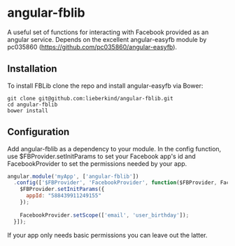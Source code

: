 # angular-fblib
A useful set of functions for interacting with Facebook provided as an angular service. Depends on the excellent angular-easyfb module by pc035860 (https://github.com/pc035860/angular-easyfb).

## Installation
To install FBLib clone the repo and install angular-easyfb via Bower:

```
git clone git@github.com:lieberkind/angular-fblib.git
cd angular-fblib
bower install
```

## Configuration
Add angular-fblib as a dependency to your module. In the config function, use $FBProvider.setInitParams to set your Facebook app's id and FacebookProvider to set the permissions needed by your app.

```javascript
angular.module('myApp', ['angular-fblib'])
  .config(['$FBProvider', 'FacebookProvider', function($FBProvider, FacebookProvider) {
    $FBProvider.setInitParams({
      appId: "588439911249155"
    });
    
    FacebookProvider.setScope(['email', 'user_birthday']);
  }]);
```

If your app only needs basic permissions you can leave out the latter.

